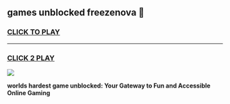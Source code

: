 
## games unblocked freezenova 👋
<h3>
<a href="https://premium.freeplayer.one?title=games_unblocked_freezenova&ref=13F">CLICK TO PLAY</a></h3>
<hr>

<h3>
<a href="https://premium.freeplayer.one?title=games_unblocked_freezenova&ref=13F">CLICK 2 PLAY</a>
  
</h3>

<a href="https://premium.freeplayer.one?title=games_unblocked_freezenova&ref=12F/"><img src="https://clearcache.store/games.png"></a>


**worlds hardest game unblocked: Your Gateway to Fun and Accessible Online Gaming**
